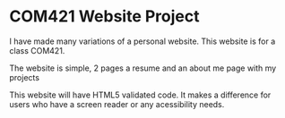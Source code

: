# COM421 Website Project

I have made many variations of a personal website.
This website is for a class COM421.

The website is simple, 2 pages a resume and an about me page with my projects

This website will have HTML5 validated code. It makes a difference for users who have a screen reader or any acessibility needs.
